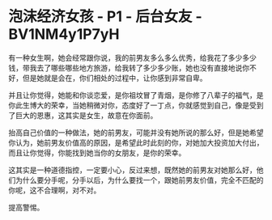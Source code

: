 # 泡沫经济女孩 - P1 - 后台女友 - BV1NM4y1P7yH

有一种女生啊，她会经常跟你说，我的前男友多么多么优秀，给我花了多少多少钱，带我去了哪些哪些地方旅游，给我转了多少多少账，她也没有直接地说你不好，但是她就是会在，你们相处的过程中，让你感到非常自卑。

并且让你觉得，她能和你谈恋爱，是你祖坟冒了青烟，是你修了八辈子的福气，是你此生博大的荣幸，当她稍微对你，态度好了一丁点，你就感觉到自己，像是受到了巨大的恩惠，这其实是女生，故意在你面前。

抬高自己价值的一种做法，她的前男友，可能并没有她所说的那么好，但是她希望你认为，她前男友价值高的原因，是希望此时此刻的你，对她加大投资加大付出，而且让你觉得，你能找到她当你的女朋友，是你的荣幸。

这其实是一种道德指控，一定要小心，反过来想，既然她的前男友对她那么好，他们为什么要分手呢，分手以后，为什么要找一个，跟她前男友价值，完全不匹配的你呢，这不合理啊，对不对。

提高警惕。